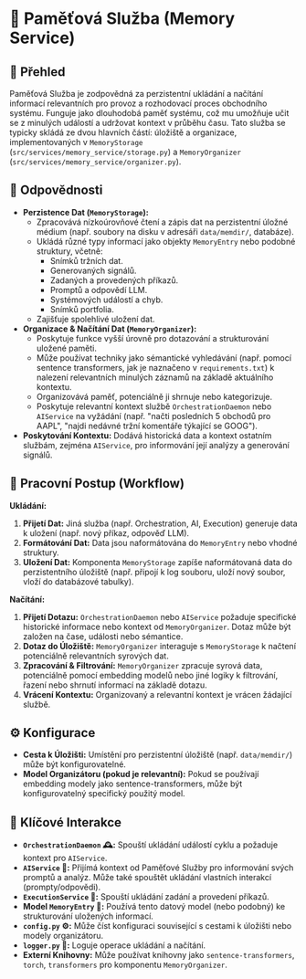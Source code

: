 # 💾 Paměťová Služba (Memory Service)

## 📝 Přehled

Paměťová Služba je zodpovědná za perzistentní ukládání a načítání informací relevantních pro provoz a rozhodovací proces obchodního systému. Funguje jako dlouhodobá paměť systému, což mu umožňuje učit se z minulých událostí a udržovat kontext v průběhu času. Tato služba se typicky skládá ze dvou hlavních částí: úložiště a organizace, implementovaných v `MemoryStorage` (`src/services/memory_service/storage.py`) a `MemoryOrganizer` (`src/services/memory_service/organizer.py`).

## 🎯 Odpovědnosti

*   **Perzistence Dat (`MemoryStorage`):**
    *   Zpracovává nízkoúrovňové čtení a zápis dat na perzistentní úložné médium (např. soubory na disku v adresáři `data/memdir/`, databáze).
    *   Ukládá různé typy informací jako objekty `MemoryEntry` nebo podobné struktury, včetně:
        *   Snímků tržních dat.
        *   Generovaných signálů.
        *   Zadaných a provedených příkazů.
        *   Promptů a odpovědí LLM.
        *   Systémových událostí a chyb.
        *   Snímků portfolia.
    *   Zajišťuje spolehlivé uložení dat.
*   **Organizace & Načítání Dat (`MemoryOrganizer`):**
    *   Poskytuje funkce vyšší úrovně pro dotazování a strukturování uložené paměti.
    *   Může používat techniky jako sémantické vyhledávání (např. pomocí sentence transformers, jak je naznačeno v `requirements.txt`) k nalezení relevantních minulých záznamů na základě aktuálního kontextu.
    *   Organizovává paměť, potenciálně ji shrnuje nebo kategorizuje.
    *   Poskytuje relevantní kontext službě `OrchestrationDaemon` nebo `AIService` na vyžádání (např. "načti posledních 5 obchodů pro AAPL", "najdi nedávné tržní komentáře týkající se GOOG").
*   **Poskytování Kontextu:** Dodává historická data a kontext ostatním službám, zejména `AIService`, pro informování její analýzy a generování signálů.

## 🔄 Pracovní Postup (Workflow)

**Ukládání:**

1.  **Přijetí Dat:** Jiná služba (např. Orchestration, AI, Execution) generuje data k uložení (např. nový příkaz, odpověď LLM).
2.  **Formátování Dat:** Data jsou naformátována do `MemoryEntry` nebo vhodné struktury.
3.  **Uložení Dat:** Komponenta `MemoryStorage` zapíše naformátovaná data do perzistentního úložiště (např. připojí k log souboru, uloží nový soubor, vloží do databázové tabulky).

**Načítání:**

1.  **Přijetí Dotazu:** `OrchestrationDaemon` nebo `AIService` požaduje specifické historické informace nebo kontext od `MemoryOrganizer`. Dotaz může být založen na čase, události nebo sémantice.
2.  **Dotaz do Úložiště:** `MemoryOrganizer` interaguje s `MemoryStorage` k načtení potenciálně relevantních syrových dat.
3.  **Zpracování & Filtrování:** `MemoryOrganizer` zpracuje syrová data, potenciálně pomocí embedding modelů nebo jiné logiky k filtrování, řazení nebo shrnutí informací na základě dotazu.
4.  **Vrácení Kontextu:** Organizovaný a relevantní kontext je vrácen žádající službě.

## ⚙️ Konfigurace

*   **Cesta k Úložišti:** Umístění pro perzistentní úložiště (např. `data/memdir/`) může být konfigurovatelné.
*   **Model Organizátoru (pokud je relevantní):** Pokud se používají embedding modely jako sentence-transformers, může být konfigurovatelný specifický použitý model.

## 🔗 Klíčové Interakce

*   **`OrchestrationDaemon` 🕰️:** Spouští ukládání událostí cyklu a požaduje kontext pro `AIService`.
*   **`AIService` 🤖:** Přijímá kontext od Paměťové Služby pro informování svých promptů a analýz. Může také spouštět ukládání vlastních interakcí (prompty/odpovědi).
*   **`ExecutionService` 💼:** Spouští ukládání zadání a provedení příkazů.
*   **Model `MemoryEntry` 🧱:** Používá tento datový model (nebo podobný) ke strukturování uložených informací.
*   **`config.py` ⚙️:** Může číst konfiguraci související s cestami k úložišti nebo modely organizátoru.
*   **`logger.py` 📝:** Loguje operace ukládání a načítání.
*   **Externí Knihovny:** Může používat knihovny jako `sentence-transformers`, `torch`, `transformers` pro komponentu `MemoryOrganizer`.
